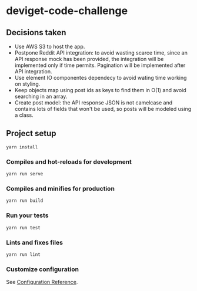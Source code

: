 # deviget-code-challenge

## Decisions taken

- Use AWS S3 to host the app.
- Postpone Reddit API integration: to avoid wasting scarce time, since an API response mock has been provided, the integration will be implemented only if time permits. Pagination will be implemented after API integration.
- Use element IO componentes dependecy to avoid wating time working on styling.
- Keep objects map using post ids as keys to find them in O(1) and avoid searching in an array.
- Create post model: the API response JSON is not camelcase and contains lots of fields that won't be used, so posts will be modeled using a class.

## Project setup

```
yarn install
```

### Compiles and hot-reloads for development

```
yarn run serve
```

### Compiles and minifies for production

```
yarn run build
```

### Run your tests

```
yarn run test
```

### Lints and fixes files

```
yarn run lint
```

### Customize configuration

See [Configuration Reference](https://cli.vuejs.org/config/).
